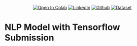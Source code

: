 <div align="center">

<a href="https://colab.research.google.com/github/randiijulian/Pengembangan-Machine-Learning-Dicoding/blob/main/NLP%20Model%20With%20Tensorflow/NLP_Model_with_Tensorflow.ipynb"><img src="https://colab.research.google.com/assets/colab-badge.svg" alt="Open In Colab"></a>
<a href="https://www.linkedin.com/in/randijulian"><img src="https://img.shields.io/badge/LinkedIn-Profile-blue?logo=linkedin" alt="LinkedIn"></a>
<a href="https://github.com/randiijulian"><img src="https://img.shields.io/badge/GitHub-Profile-lightgrey?logo=github" alt="Github"></a>
<a href="https://www.kaggle.com/datasets/datasets/onpilot/indonesian-tweets-covid19-handling-2020"><img src="https://img.shields.io/badge/Dataset-Download-green" alt="Dataset"></a>

</div>

# NLP Model with Tensorflow Submission